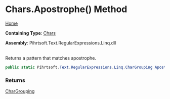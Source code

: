 # Chars\.Apostrophe\(\) Method

[Home](../../../../../../README.md)

**Containing Type**: [Chars](../README.md)

**Assembly**: Pihrtsoft\.Text\.RegularExpressions\.Linq\.dll

\
Returns a pattern that matches apostrophe\.

```csharp
public static Pihrtsoft.Text.RegularExpressions.Linq.CharGrouping Apostrophe()
```

### Returns

[CharGrouping](../../CharGrouping/README.md)

